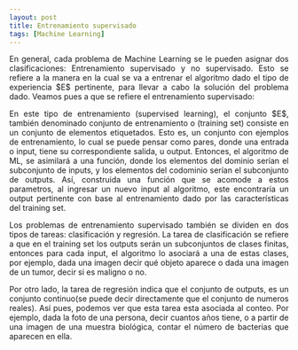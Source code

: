 ```yaml
---
layout: post
title: Entrenamiento supervisado
tags: [Machine Learning]
---
```

<style TYPE="text/css">
code.has-jax {font: inherit; font-size: 100%; background: inherit; border: inherit;}
</style>
<script type="text/x-mathjax-config">
MathJax.Hub.Config({
    tex2jax: {
        inlineMath: [['$','$'], ['\\(','\\)']],
        skipTags: ['script', 'noscript', 'style', 'textarea', 'pre'] // removed 'code' entry
    }
});
MathJax.Hub.Queue(function() {
    var all = MathJax.Hub.getAllJax(), i;
    for(i = 0; i < all.length; i += 1) {
        all[i].SourceElement().parentNode.className += ' has-jax';
    }
});
</script>
<script type="text/javascript" src="https://cdnjs.cloudflare.com/ajax/libs/mathjax/2.7.4/MathJax.js?config=TeX-AMS_HTML-full"></script>

<p style='text-align: justify;'>
En general, cada problema de Machine Learning se le pueden asignar dos clasificaciones: Entrenamiento supervisado y no supervisado. Esto se refiere a la manera
en la cual se va a entrenar el algoritmo dado el tipo de experiencia $E$ pertinente, para llevar a cabo la solución del problema dado.
Veamos pues a que se refiere el entrenamiento supervisado:
</p>

<p style='text-align: justify;'>
En este tipo de entrenamiento (supervised learning), el conjunto $E$, también denominado conjunto de entrenamiento o (training set) consiste en un conjunto de elementos
etiquetados. Esto es, un conjunto con ejemplos de entrenamiento, lo cual se puede pensar como pares, donde una entrada o input, tiene su correspondiente salida, u output.
Entonces, el algoritmo de ML, se asimilará a una función, donde los elementos del dominio serían el subconjunto de inputs, y los elementos del codominio serían el subconjunto
de outputs. Así, construida una función que se acomode a estos parametros, al ingresar un nuevo input al algoritmo, este encontraría un output pertinente con base al entrenamiento
dado por las características del training set.
</p>

<p style='text-align: justify;'>
Los problemas de entrenamiento supervisado también se dividen en dos tipos de tareas: clasificación y regresión. La tarea de clasificación se refiere a que en el training set
los outputs serán un subconjuntos de clases finitas, entonces para cada input, el algoritmo lo asociará a una de estas clases, por ejemplo, dada una imagen decir qué objeto aparece
o dada una imagen de un tumor, decir si es maligno o no.
</p>

<p style='text-align: justify;'>
Por otro lado, la tarea de regresión indica que el conjunto de outputs, es un conjunto continuo(se puede decir directamente que el conjunto de numeros reales). Así pues, podemos ver
que esta tarea esta asociada al conteo. Por ejemplo, dada la foto de una persona, decir cuantos años tiene, o a partir  de una imagen de una muestra biológica, contar el número de bacterias
que aparecen en ella.
</p>
